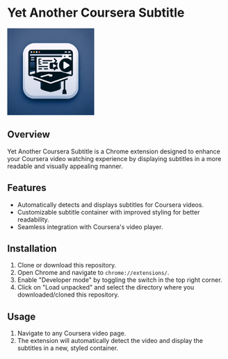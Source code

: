 # Yet Another Coursera Subtitle

<img src="icons/icon.png" width="200" alt="Icon">

## Overview

Yet Another Coursera Subtitle is a Chrome extension designed to enhance your Coursera video watching experience by displaying subtitles in a more readable and visually appealing manner.

## Features

- Automatically detects and displays subtitles for Coursera videos.
- Customizable subtitle container with improved styling for better readability.
- Seamless integration with Coursera's video player.

## Installation

1. Clone or download this repository.
2. Open Chrome and navigate to `chrome://extensions/`.
3. Enable "Developer mode" by toggling the switch in the top right corner.
4. Click on "Load unpacked" and select the directory where you downloaded/cloned this repository.

## Usage

1. Navigate to any Coursera video page.
2. The extension will automatically detect the video and display the subtitles in a new, styled container.
